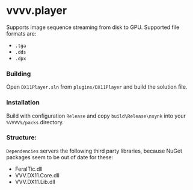 # vvvv.player

Supports image sequence streaming from disk to GPU. Supported file formats are:
- `.tga`
- `.dds`
- `.dpx`

### Building
Open `DX11Player.sln` from `plugins/DX11Player` and build the solution file.

### Installation
Build with configuration `Release` and copy `build\Release\nsynk` into your
`%VVVV%/packs` directory.

### Structure:
`Dependencies` servers the following third party libraries, because NuGet packages seem to be out of date for these:
- FeralTic.dll
- VVV.DX11.Core.dll
- VVV.DX11.Lib.dll
